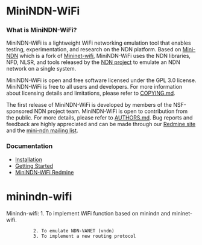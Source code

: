 
MiniNDN-WiFi
============

### What is MiniNDN-WiFi?

MiniNDN-WiFi is a lightweight WiFi networking emulation tool that enables testing, experimentation, and
research on the NDN platform. Based on [Mini-NDN](https://github.com/named-data/mini-ndn) which
is a fork of [Mininet-wifi](https://github.com/mininet/mininet), MiniNDN-WiFi uses the NDN libraries,
NFD, NLSR, and tools released by the [NDN project](http://named-data.net/codebase/platform/)
to emulate an NDN network on a single system.

MiniNDN-WiFi is open and free software licensed under the GPL 3.0 license. MiniNDN-WiFi is free to all
users and developers. For more information about licensing details and limitations,
please refer to [COPYING.md](COPYING.md).

The first release of MiniNDN-WiFi is developed by members of the NSF-sponsored NDN project team.
MiniNDN-WiFi is open to contribution from the public.
For more details, please refer to [AUTHORS.md](AUTHORS.md).
Bug reports and feedback are highly appreciated and can be made through our
[Redmine site](http://redmine.named-data.net/projects/mini-ndn) and the
[mini-ndn mailing list](http://www.lists.cs.ucla.edu/mailman/listinfo/mini-ndn).

### Documentation

* [Installation](INSTALL.md)
* [Getting Started](docs/GETTING-STARTED.md)
* [MiniNDN-WiFi Redmine](http://redmine.named-data.net/projects/)

# minindn-wifi
Minindn-wifi: 1. To implement WiFi function based on minindn and mininet-wifi.

              2. To emulate NDN-VANET (vndn)
              3. To implement a new routing protocol
              
